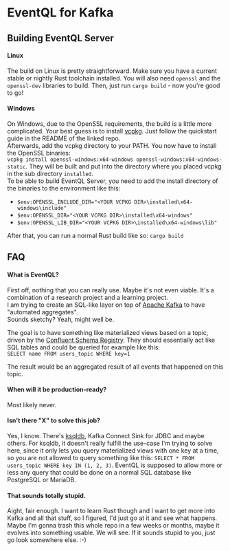 # EventQL for Kafka

## Building EventQL Server
#### Linux
The build on Linux is pretty straightforward. Make sure you have a current stable or nightly Rust toolchain installed. You will also need `openssl` and the `openssl-dev` libraries to build.
Then, just run `cargo build` - now you're good to go!

#### Windows
On Windows, due to the OpenSSL requirements, the build is a little more complicated. Your best guess is to install [vcpkg](https://github.com/Microsoft/vcpkg). Just follow the quickstart guide in the README of the linked repo.  
Afterwards, add the vcpkg directory to your PATH. You now have to install the OpenSSL binaries:  
`vcpkg install openssl-windows:x64-windows openssl-windows:x64-windows-static`. They will be built and put into the directory where you placed vcpkg in the sub directory `installed`.  
To be able to build EventQL Server, you need to add the install directory of the binaries to the environment like this:  
- `$env:OPENSSL_INCLUDE_DIR="<YOUR VCPKG DIR>\installed\x64-windows\include"`
- `$env:OPENSSL_DIR="<YOUR VCPKG DIR>\installed\x64-windows"`
- `$env:OPENSSL_LIB_DIR="<YOUR VCPKG DIR>\installed\x64-windows\lib"`

After that, you can run a normal Rust build like so: `cargo build`

## FAQ
#### What is EventQL?
First off, nothing that you can really use. Maybe it's not even viable. It's a combination of a research project and a learning project.  
I am trying to create an SQL-like layer on top of [Apache Kafka](https://kafka.apache.org/) to have "automated aggregates".  
Sounds sketchy? Yeah, might well be. 

The goal is to have something like materialized views based on a topic, driven by the [Confluent Schema Registry](https://github.com/confluentinc/schema-registry).
They should essentially act like SQL tables and could be queried for example like this:  
`SELECT name FROM users_topic WHERE key=1` 

The result would be an aggregated result of all events that happened on this topic.

#### When will it be production-ready?
Most likely never.

#### Isn't there "X" to solve this job?
Yes, I know. There's [ksqldb](https://ksqldb.io/), Kafka Connect Sink for JDBC and maybe others. For ksqldb, it doesn't really fulfill the use-case I'm trying to solve here, since it only lets you query materialized views with one key at a time, so you are not allowed to query something like this:
`SELECT * FROM users_topic WHERE key IN (1, 2, 3)`. EventQL is supposed to allow more or less any query that could be done on a normal SQL database like PostgreSQL or MariaDB.

#### That sounds totally stupid.
Aight, fair enough. I want to learn Rust though and I want to get more into Kafka and all that stuff, so I figured, I'd just go at it and see what happens.  
Maybe I'm gonna trash this whole repo in a few weeks or months, maybe it evolves into something usable. We will see. If it sounds stupid to you, just go look somewhere else. :-)